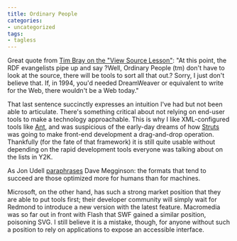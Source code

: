 ```yaml
---
title: Ordinary People
categories:
- uncategorized
tags:
- tagless
---
```


Great quote from [Tim Bray on the "View Source
Lesson"][1]:
	"At this point, the RDF evangelists pipe up and say ?Well, Ordinary People (tm) don't have to look at the source, there will be tools to sort all that out.? Sorry, I just don't believe that. If, in 1994, you'd needed DreamWeaver or equivalent to write for the Web, there wouldn't be a Web today."

   [1]: http://www.tbray.org/ongoing/When/200x/2003/05/21/RDFNet

That last sentence succinctly expresses an intuition I've had but not been able to articulate.  There's something critical about not relying on end-user tools to make a technology approachable.  This is why I like XML-configured tools like [Ant][2], and was suspicious of the early-day dreams of how [Struts][3] was going to make front-end development a drag-and-drop operation.  Thankfully (for the fate of that framework) it is still quite usable without depending on the rapid development tools everyone was talking about on the lists in Y2K.

   [2]: http://ant.apache.org/
   [3]: http://jakarta.apache.org/struts/

As Jon Udell [paraphrases][4] Dave Megginson: the formats that tend to succeed are those optimized more for humans than for machines.

   [4]: http://weblog.infoworld.com/udell/2003/12/09.html

Microsoft, on the other hand, has such a strong market position that they are able to put tools first; their developer community will simply wait for Redmond to introduce a new version with the latest feature.  Macromedia was so far out in front with Flash that SWF gained a similar position, poisoning SVG.  I still believe it is a mistake, though, for anyone without such a position to rely on applications to expose an accessible interface.
